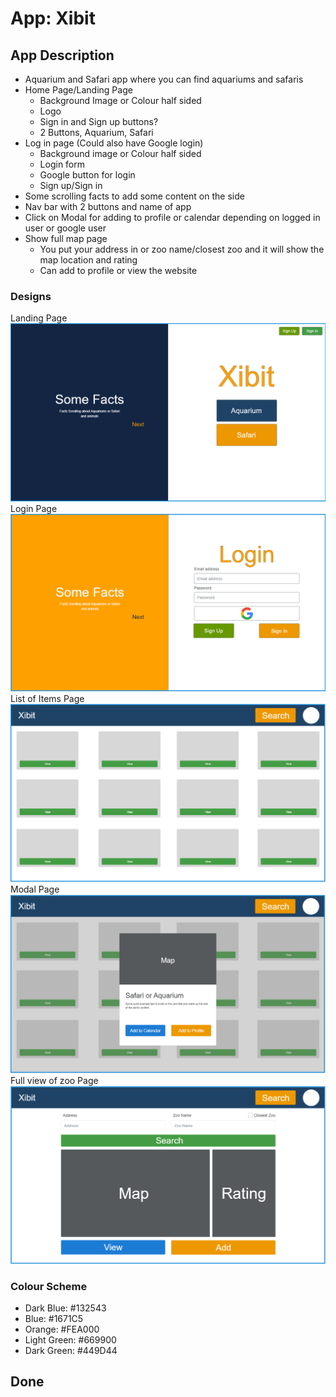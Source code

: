 # App: Xibit

## App Description

- Aquarium and Safari app where you can find aquariums and safaris
- Home Page/Landing Page
  - Background Image or Colour half sided
  - Logo
  - Sign in and Sign up buttons?
  - 2 Buttons, Aquarium, Safari
- Log in page (Could also have Google login)
  - Background image or Colour half sided
  - Login form
  - Google button for login
  - Sign up/Sign in
- Some scrolling facts to add some content on the side
- Nav bar with 2 buttons and name of app
- Click on Modal for adding to profile or calendar depending on logged in user or google user
- Show full map page
  - You put your address in or zoo name/closest zoo and it will show the map location and rating
  - Can add to profile or view the website

### Designs

Landing Page
![alt text](https://github.com/AGhafoor94/xibit/blob/master/designs/landing-page.PNG "Landing Page Design")
Login Page
![alt text](https://github.com/AGhafoor94/xibit/blob/master/designs/login-page.PNG "Landing Page Design")
List of Items Page
![alt text](https://github.com/AGhafoor94/xibit/blob/master/designs/list-of-items-page.PNG "Landing Page Design")
Modal Page
![alt text](https://github.com/AGhafoor94/xibit/blob/master/designs/modal-clicked-on-item.PNG "Landing Page Design")
Full view of zoo Page
![alt text](https://github.com/AGhafoor94/xibit/blob/master/designs/full-view-of-zoo.PNG "Landing Page Design")

### Colour Scheme

- Dark Blue: #132543
- Blue: #1671C5
- Orange: #FEA000
- Light Green: #669900
- Dark Green: #449D44

## Done
